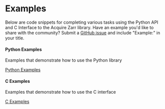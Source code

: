 # Examples

Below are code snippets for completing various tasks using the Python API and C Interface to the Acquire Zarr library.
Have an example you'd like to share with the community? Submit a
[GitHub issue](https://github.com/chanzuckerberg/cryoet-data-portal/issues) and include "Example:" in your title.

<div class="cards">
    <div class="card">
        <h4>Python Examples</h4>
        <p>Examples that demonstrate how to use the Python library</p>
        <a href="python_examples" class="button">Python Examples</a>
    </div>
    <div class="card">
        <h4>C Examples</h4>
        <p>Examples that demonstrate how to use the C interface</p>
        <a href="c_examples" class="button">C Examples</a>
    </div>
</div>
